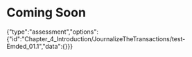 # **Coming Soon**
{"type":"assessment","options":{"id":"Chapter_4_Introduction/JournalizeTheTransactions/test-Emded_01.1","data":{}}}

